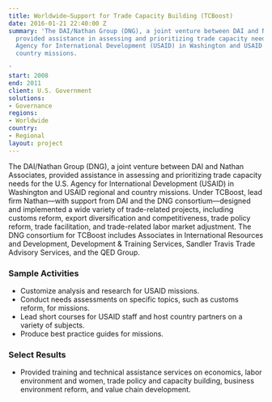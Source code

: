 ```yaml
---
title: Worldwide—Support for Trade Capacity Building (TCBoost)
date: 2016-01-21 22:40:00 Z
summary: 'The DAI/Nathan Group (DNG), a joint venture between DAI and Nathan Associates,
  provided assistance in assessing and prioritizing trade capacity needs for the U.S.
  Agency for International Development (USAID) in Washington and USAID regional and
  country missions.

'
start: 2008
end: 2011
client: U.S. Government
solutions:
- Governance
regions:
- Worldwide
country:
- Regional
layout: project
---
```


The DAI/Nathan Group (DNG), a joint venture between DAI and Nathan Associates, provided assistance in assessing and prioritizing trade capacity needs for the U.S. Agency for International Development (USAID) in Washington and USAID regional and country missions. Under TCBoost, lead firm Nathan—with support from DAI and the DNG consortium—designed and implemented a wide variety of trade-related projects, including customs reform, export diversification and competitiveness, trade policy reform, trade facilitation, and trade-related labor market adjustment. The DNG consortium for TCBoost includes Associates in International Resources and Development, Development & Training Services, Sandler Travis Trade Advisory Services, and the QED Group.

###  Sample Activities

* Customize analysis and research for USAID missions.
* Conduct needs assessments on specific topics, such as customs reform, for missions.
* Lead short courses for USAID staff and host country partners on a variety of subjects.
* Produce best practice guides for missions.

###  Select Results

* Provided training and technical assistance services on economics, labor environment and women, trade policy and capacity building, business environment reform, and value chain development.
